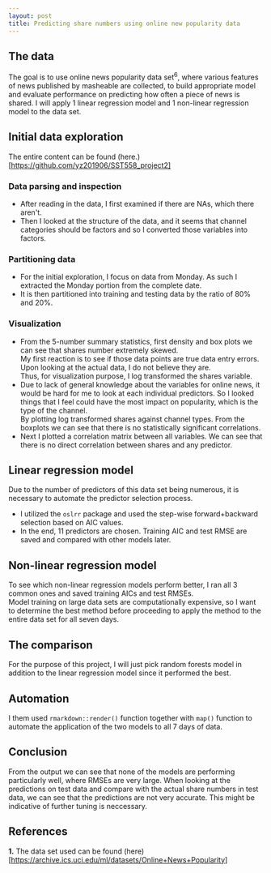 ```yaml
---
layout: post
title: Predicting share numbers using online new popularity data
---
```

## The data
The goal is to use online news popularity data set<sup>6</sup>, where various features of news published by masheable are collected, to build appropriate model and evaluate performance on predicting how often a piece of news is shared. I will apply 1 linear regression model and 1 non-linear regression model to the data set.    

## Initial data exploration
The entire content can be found (here.)[https://github.com/yz201906/SST558_project2]

### Data parsing and inspection
* After reading in the data, I first examined if there are NAs, which there aren't.  
* Then I looked at the structure of the data, and it seems that channel categories should be factors and so I converted those variables into factors.  

### Partitioning data
* For the initial exploration, I focus on data from Monday. As such I extracted the Monday portion from the complete date.  
* It is then partitioned into training and testing data by the ratio of 80% and 20%.  

### Visualization
* From the 5-number summary statistics, first density and box plots we can see that shares number extremely skewed.  
My first reaction is to see if those data points are true data entry errors. Upon looking at the actual data, I do not believe they are.  
Thus, for visualization purpose, I log transformed the shares variable.  
* Due to lack of general knowledge about the variables for online news, it would be hard for me to look at each individual predictors. So I looked things that I feel could have the most impact on popularity, which is the type of the channel.  
By plotting log transformed shares against channel types. From the boxplots we can see that there is no statistically significant correlations.  
* Next I plotted a correlation matrix between all variables. We can see that there is no direct correlation between shares and any predictor.  

## Linear regression model
Due to the number of predictors of this data set being numerous, it is necessary to automate the predictor selection process.  
* I utilized the `oslrr` package and used the step-wise forward+backward selection based on AIC values.  
* In the end, 11 predictors are chosen. Training AIC and test RMSE are saved and compared with other models later.  

## Non-linear regression model
To see which non-linear regression models perform better, I ran all 3 common ones and saved training AICs and test RMSEs.  
Model training on large data sets are computationally expensive, so I want to determine the best method before proceeding to apply the method to the entire data set for all seven days.  

## The comparison
For the purpose of this project, I will just pick random forests model in addition to the linear regression model since it performed the best.  

## Automation
I them used `rmarkdown::render()` function together with `map()` function to automate the application of the two models to all 7 days of data.  

## Conclusion
From the output we can see that none of the models are performing particularly well, where RMSEs are very large. When looking at the predictions on test data and compare with the actual share numbers in test data, we can see that the predictions are not very accurate.  This might be indicative of further tuning is neccessary.  

## References
**1.** The data set used can be found (here)[https://archive.ics.uci.edu/ml/datasets/Online+News+Popularity]
